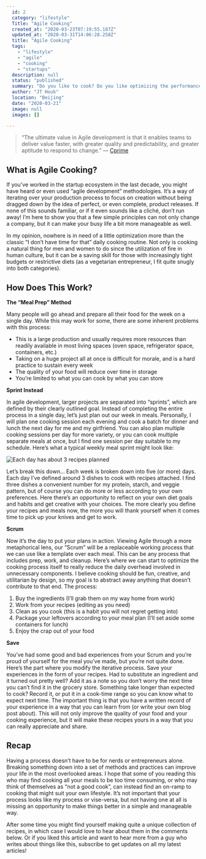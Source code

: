 ```yaml
---
  id: 2
  category: "lifestyle"
  Title: "Agile Cooking"
  created_at: "2020-03-23T07:19:55.187Z"
  updated_at: "2020-03-31T14:06:28.258Z"
  title: "Agile Cooking"
  tags: 
    - "lifestyle"
    - "agile"
    - "cooking"
    - "startups"
  description: null
  status: "published"
  summary: "Do you like to cook? Do you like optimizing the performance of everything? Here's something for that."
  author: "JT Houk"
  location: "Beijing"
  date: "2020-03-21"
  image: null
  images: []

---
```

> “The ultimate value in Agile development is that it enables teams to deliver value faster, with greater quality and predictability, and greater aptitude to respond to change.”
    — [Cprime](https://www.cprime.com/resources/what-is-agile-what-is-scrum/)


## What is Agile Cooking?

If you’ve worked in the startup ecosystem in the last decade, you might have heard or even used “agile development” methodologies. It’s a way of iterating over your production process to focus on creation without being dragged down by the idea of perfect, or even complete, product releases. If none of this sounds familiar, or if it even sounds like a cliché, don’t run away! I’m here to show you that a few simple principles can not only change a company, but it can make your busy life a bit more manageable as well.

In my opinion, nowhere is in need of a little optimization more than the classic “I don’t have time for that” daily cooking routine. Not only is cooking a natural thing for men and women to do since the utilization of fire in human culture, but it can be a saving skill for those  with increasingly tight budgets or restrictive diets (as a vegetarian entrepreneur, I fit quite snugly into both categories).

## How Does This Work?

**The “Meal Prep” Method**

Many people will go ahead and prepare all their food for the week on a single day. While this may work for some, there are some inherent problems with this process:

- This is a large production and usually requires more resources than readily available in most living spaces (oven space, refrigerator space, containers, etc.)
- Taking on a huge project all at once is difficult for morale, and is a hard practice to sustain every week
- The quality of your food will reduce over time in storage
- You’re limited to what you can cook by what you can store

**Sprint Instead**

In agile development, larger projects are separated into “sprints”, which are defined by their clearly outlined goal. Instead of completing the entire process in a single day, let’s just plan out our week in meals. Personally, I will plan one cooking session each evening and cook a batch for dinner and lunch the next day for me and my girlfriend. You can also plan multiple cooking sessions per day for more variety, or you can cook multiple separate meals at once, but I find one session per day suitable to my schedule. Here’s what a typical weekly meal sprint might look like:

![Each day has about 3 recipes planned](https://paper-attachments.dropbox.com/s_748D31F1AF349B94DE812F5D308F2433EFBF09943CE9A5BE32EA9523926B9BFE_1574049367409_image.png)


Let’s break this down…
Each week is broken down into five (or more) days. Each day I’ve defined around 3 dishes to cook with recipes attached. I find three dishes a convenient number for my protein, starch, and veggie pattern, but of course you can do more or less according to your own preferences. Here there’s an opportunity to reflect on your own diet goals and habits and get creative with your choices. The more clearly you define your recipes and meals now, the more you will thank yourself when it comes time to pick up your knives and get to work.

**Scrum**

Now it’s the day to put your plans in action. Viewing Agile through a more metaphorical lens, our “Scrum” will be a replaceable working process that we can use like a template over each meal. This can be any process that includes prep, work, and cleanup. Here’s where we can start to optimize the cooking process itself to really reduce the daily overhead involved in unnecessary components. I believe cooking should be fun, creative, and utilitarian by design, so my goal is to abstract away anything that doesn’t contribute to that end.
The process:

1. Buy the ingredients (I’ll grab them on my way home from work)
2. Work from your recipes (editing as you need)
3. Clean as you cook (this is a habit you will not regret getting into)
4. Package your leftovers according to your meal plan (I’ll set aside some containers for lunch)
5. Enjoy the crap out of your food

**Save**

You’ve had some good and bad experiences from your Scrum and you’re proud of yourself for the meal you’ve made, but you’re not quite done. Here’s the part where you modify the iterative process. Save your experiences in the form of your recipes. Had to substitute an ingredient and it turned out pretty well? Add it as a note so you don’t worry the next time you can’t find it in the grocery store. Something take longer than expected to cook? Record it, or put it in a cook-time range so you can know what to expect next time. The important thing is that you have a written record of your experience in a way that you can learn from (or write your own blog post about). This will not only improve the quality of your food and your cooking experience, but it will make these recipes yours in a way that you can really appreciate and share.


## Recap

Having a process doesn’t have to be for nerds or entrepreneurs alone. Breaking something down into a set of methods and practices can improve your life in the most overlooked areas. I hope that some of you reading this who may find cooking all your meals to be too time consuming, or who may think of themselves as “not a good cook”, can instead find an on-ramp to cooking that might suit your own lifestyle. It’s not important that your process looks like my process or vise-versa, but not having one at all is missing an opportunity to make things better in a simple and manageable way.

After some time you might find yourself making quite a unique collection of recipes, in which case I would love to hear about them in the comments below. Or if you liked this article and want to hear more from a guy who writes about things like this, subscribe to get updates on all my latest articles!


<Newsletter />
<Comments />